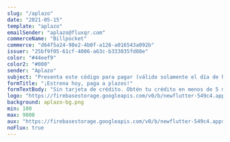 ```yaml
---
slug: "/aplazo"
date: "2021-05-15"
template: "aplazo"
emailSender: "aplazo@fluxqr.com"
commerceName: "Billpocket"
commerce: "d64f5a24-98e2-4b0f-a126-a016543a092b"
issuer: "25bf9f05-61cf-4006-a63c-b333035fd08e"
color: "#44eef9"
color2: "#000"
sender: "Aplazo"
subject: "Presenta este código para pagar (válido solamente el día de hoy)"
formTitle: "¡Estrena hoy, paga a plazos!"
formTextBody: "Sin tarjeta de crédito. Obtén tu crédito en menos de 5 minutos."
logo: "https://firebasestorage.googleapis.com/v0/b/newflutter-549c4.appspot.com/o/Logo-Aplazo-mod.png?alt=media&token=5176eff1-a360-4c94-b1f7-1f41dc45a0c6"
background: aplazo-bg.png
min: 100
max: 9000
aux: "https://firebasestorage.googleapis.com/v0/b/newflutter-549c4.appspot.com/o/billpocket_logo.png?alt=media&token=edc3e7a6-4d32-4ce0-9dfc-35cdad6a2aa2"
noFlux: true
---
```


